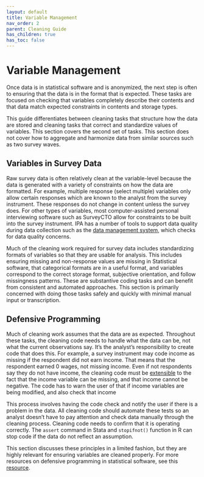 ```yaml
---
layout: default
title: Variable Management
nav_order: 2
parent: Cleaning Guide
has_children: true
has_toc: false
---
```


# Variable Management
Once data is in statistical software and is anonymized, the next step is often to ensuring that the data is in the format that is expected. These tasks are focused on checking that variables completely describe their contents and that data match expected constraints in contents and storage types.

This guide differentiates between cleaning tasks that structure how the data are stored and cleaning tasks that correct and standardize values of variables. This section covers the second set of tasks. This section does not cover how to aggregate and harmonize data from similar sources such as two survey waves.

## Variables in Survey Data
Raw survey data is often relatively clean at the variable-level because the data is generated with a variety of constraints on how the data are formatted. For example, multiple response (select multiple) variables only allow certain responses which are known to the analyst from the survey instrument. These responses do not change in content unless the survey does. For other types of variables, most computer-assisted personal interviewing software such as SurveyCTO allow for constraints to be built into the survey instrument. IPA has a number of tools to support data quality during data collection such as the [data management system](https://github.com/PovertyAction/high-frequency-checks), which checks for data quality concerns.

Much of the cleaning work required for survey data includes standardizing formats of variables so that they are usable for analysis. This includes ensuring missing and non-response values are missing in Statistical software, that categorical formats are in a useful format, and variables correspond to the correct storage format, subjective orientation, and follow missingness patterns. These are substantive coding tasks and can benefit from consistent and automated approaches. This section is primarily concerned with doing those tasks safely and quickly with minimal manual input or transcription.

## Defensive Programming
Much of cleaning work assumes that the data are as expected. Throughout these tasks, the cleaning code needs to handle what the data can be, not what the current observations say. It’s the analyst’s responsibility to create code that does this. For example, a survey instrument may code income as missing if the respondent did not earn income. That means that the respondent earned 0 wages, not missing income. Even if not respondents say they do not have income, the cleaning code must be [extensible](https://en.wikipedia.org/wiki/Extensibility) to the fact that the income variable can be missing, and that income cannot be negative. The code has to warn the user of that if income variables are being modified, and also check that income 

This process involves having the code check and notify the user if there is a problem in the data. All cleaning code should automate these tests so an analyst doesn’t have to pay attention and check data manually through the cleaning process. Cleaning code needs to confirm that it is operating correctly. The `assert` command in Stata and `stopifnot()` function in R can stop code if the data do not reflect an assumption.

This section discusses these principles in a limited fashion, but they are highly relevant for ensuring variables are cleaned properly. For more resources on defensive programming in statistical software, see this [resource](https://thepoliticalmethodologist.com/2016/06/06/embrace-your-fallibility-thoughts-on-code-integrity/).